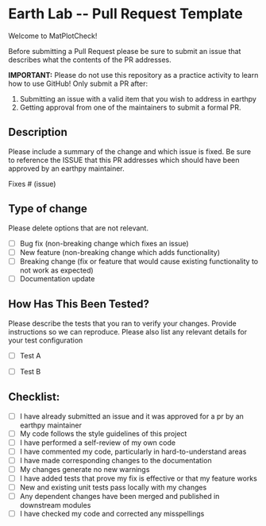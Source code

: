 # Earth Lab -- Pull Request Template
Welcome to MatPlotCheck! 

Before submitting a Pull Request please be sure to submit an issue that describes what the contents of the PR addresses.

**IMPORTANT:** Please do not use this repository as a practice activity to learn how to use GitHub! Only submit a PR after: 

1. Submitting an issue with a valid item that you wish to address in earthpy
2. Getting approval from one of the maintainers to submit a formal PR.

## Description

Please include a summary of the change and which issue is fixed. Be sure to reference the ISSUE that this PR addresses which should have been approved by an earthpy maintainer. 

Fixes # (issue)

## Type of change

Please delete options that are not relevant.

- [ ] Bug fix (non-breaking change which fixes an issue)
- [ ] New feature (non-breaking change which adds functionality)
- [ ] Breaking change (fix or feature that would cause existing functionality to not work as expected)
- [ ] Documentation update

## How Has This Been Tested?

Please describe the tests that you ran to verify your changes. Provide instructions so we can reproduce. Please also list any relevant details for your test configuration

- [ ] Test A
- [ ] Test B


## Checklist:

- [ ] I have already submitted an issue and it was approved for a pr by an earthpy maintainer
- [ ] My code follows the style guidelines of this project
- [ ] I have performed a self-review of my own code
- [ ] I have commented my code, particularly in hard-to-understand areas
- [ ] I have made corresponding changes to the documentation
- [ ] My changes generate no new warnings
- [ ] I have added tests that prove my fix is effective or that my feature works
- [ ] New and existing unit tests pass locally with my changes
- [ ] Any dependent changes have been merged and published in downstream modules
- [ ] I have checked my code and corrected any misspellings
